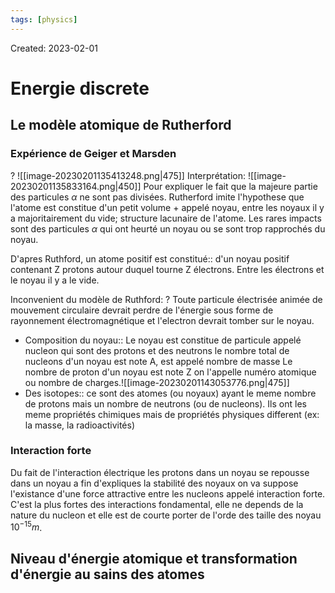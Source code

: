 ```yaml
---
tags: [physics] 
---
```

Created: 2023-02-01

# Energie discrete

## Le modèle atomique de Rutherford
### Expérience de Geiger et Marsden
?
![[image-20230201135413248.png|475]]
Interprétation:
![[image-20230201135833164.png|450]]
Pour expliquer le fait que la majeure partie des particules $\alpha$ ne sont pas divisées. Rutherford imite l'hypothese que l'atome est constitue d'un petit volume + appelé noyau, entre les noyaux il y a majoritairement du vide; structure lacunaire de l'atome. 
Les rares impacts sont des particules $\alpha$ qui ont heurté un noyau ou se sont trop rapprochés du noyau.

D'apres Ruthford, un atome positif est constitué:: d'un noyau positif contenant Z protons autour duquel tourne Z électrons. Entre les électrons et le noyau il y a le vide.

Inconvenient du modèle de Ruthford:
?
Toute particule électrisée animée de mouvement circulaire devrait perdre de l'énergie sous forme de rayonnement électromagnétique et l'electron devrait tomber sur le noyau. 

- Composition du noyau:: Le noyau est constitue de particule appelé nucleon qui sont des protons et des neutrons le nombre total de nucleons d'un noyau est note A, est appelé nombre de masse Le nombre de proton d'un noyau est note Z on l'appelle numéro atomique ou nombre de charges.![[image-20230201143053776.png|475]]
- Des isotopes:: ce sont des atomes (ou noyaux) ayant le meme nombre de protons mais un nombre de neutrons (ou de nucleons). Ils ont les meme propriétés chimiques mais de propriétés physiques different (ex: la masse, la radioactivités)

### Interaction forte 
Du fait de l'interaction électrique les protons dans un noyau se repousse dans un noyau a fin d'expliques la stabilité des noyaux  on va suppose l'existance d'une force attractive entre les nucleons appelé interaction forte. C'est la plus fortes des interactions fondamental, elle ne depends de la nature du nucleon et elle est de courte porter de l'orde des taille des noyau $10^{-15}m$.

## Niveau d'énergie atomique et transformation d'énergie au sains des atomes



